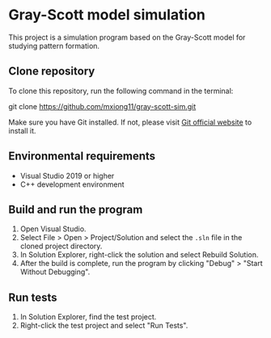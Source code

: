 # Gray-Scott model simulation

This project is a simulation program based on the Gray-Scott model for studying pattern formation.

## Clone repository

To clone this repository, run the following command in the terminal:

git clone https://github.com/mxiong11/gray-scott-sim.git


Make sure you have Git installed. If not, please visit [Git official website](https://git-scm.com/) to install it.

## Environmental requirements

- Visual Studio 2019 or higher
- C++ development environment

## Build and run the program

1. Open Visual Studio.
2. Select File > Open > Project/Solution and select the `.sln` file in the cloned project directory.
3. In Solution Explorer, right-click the solution and select Rebuild Solution.
4. After the build is complete, run the program by clicking "Debug" > "Start Without Debugging".

## Run tests

1. In Solution Explorer, find the test project.
2. Right-click the test project and select "Run Tests".



